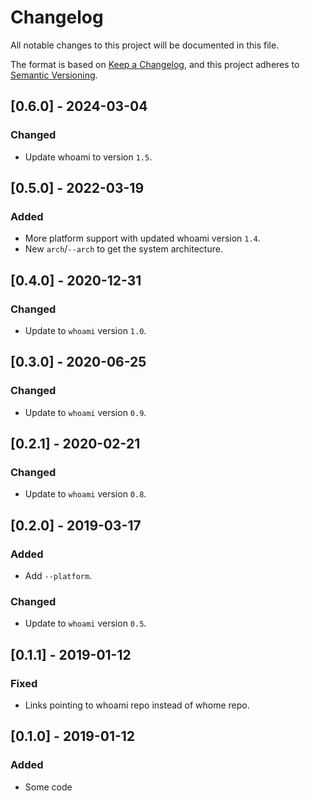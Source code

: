 # Changelog
All notable changes to this project will be documented in this file.

The format is based on [Keep a Changelog](https://keepachangelog.com/en/1.0.0/),
and this project adheres to [Semantic Versioning](https://github.com/AldaronLau/semver).

## [0.6.0] - 2024-03-04
### Changed
 - Update whoami to version `1.5`.

## [0.5.0] - 2022-03-19
### Added
 - More platform support with updated whoami version `1.4`.
 - New `arch`/`--arch` to get the system architecture.

## [0.4.0] - 2020-12-31
### Changed
 - Update to `whoami` version `1.0`.

## [0.3.0] - 2020-06-25
### Changed
 - Update to `whoami` version `0.9`.

## [0.2.1] - 2020-02-21
### Changed
 - Update to `whoami` version `0.8`.

## [0.2.0] - 2019-03-17
### Added
 - Add `--platform`.

### Changed
 - Update to `whoami` version `0.5`.

## [0.1.1] - 2019-01-12
### Fixed
 - Links pointing to whoami repo instead of whome repo.

## [0.1.0] - 2019-01-12
### Added
 - Some code
